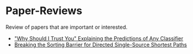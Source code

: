 # Paper-Reviews
Review of papers that are important or interested.
- ["Why Should I Trust You" Explaining the Predictions of Any Classifier](https://github.com/Richardyun01/Paper-Reviews/blob/main/Why%20Should%20I%20Trust%20You%20Explaining%20the%20Predictions%20of%20Any%20Classifier.pdf)
- [Breaking the Sorting Barrier for Directed Single-Source Shortest Paths]()